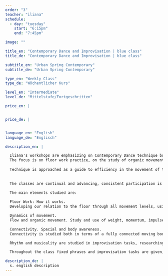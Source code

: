 ```yaml
---
order: "3"
teacher: "iliana"
schedule:
  - day: "tuesday"
    start: "6:15pm"
    end: "7:45pm"

image: ""

title_en: "Contemporary Dance and Improvisation | blue class"
title_de: "Contemporary Dance and Improvisation | blue class"

subtitle_en: "Urban Spring Contemporary"
subtitle_de: "Urban Spring Contemporary"

type_en: "Weekly Class"
type_de: "Wöchentlicher Kurs"

level_en: "Intermediate"
level_de: "Mittelstufe/Fortgeschritten"

price_en: |


price_de: |


language_en: "English"
language_de: "Englisch"

description_en: |

  Iliana's workshops are emphasizing on Contemporary Dance technique build-up and Improvisation. 
  The focus is on floor work practice, on the study of organic movement, on connectivity, fluidity and awareness.
  
  Technique is approached as a guide to efficiency in the movement of the human body. The internal structure of the class is made to gradually deepen in the technique and develop through it. 
  
  
  The classes are continual and advancing, consistent participation is recommended.
  
  The main elements studied are:  

  Floor Work: How it works.  
  Developing our relation to the floor through all movement levels, using multiple floor-work patterns and phrases. Using levers and clear pathways, building up a vocabulary that can be used in further  understanding the mechanics of movement. From basic floor-work patterns to advanced, complicated ones, floor acrobatics, handstands, coordinations.

  Dynamics of movement.  
  Flow and organic movement. Study and use of weight, momentum, impulse, swing and flow of movement, developing the body's kinetic intelligence. How grounding works, how to stay connected to the floor through the study of body structure (bones and joints), of weight and use of breath. Organic movement and its impact to the body, use of own body structure in the most efficient way.

  Connectivity. Spacial and body awareness.  
  Connectivity is studied both in terms of a fully connected moving body and of a mover in a state of full connection with his/her environment. How the body moves in its full awareness, connecting and interacting with its environment - the other people, the space, the floor- and its own inner state at the same time. Spacial and body awareness, together with connectivity practice, helps to develop a unified physical and mental consciousness, thus a moving body in its full consciousness expressing itself in space and time.

  Rhythm and musicality are studied in improvisation tasks, researching different ways to connect to the music heard and to the inner musicality of the body. Building the awareness of choices made, listening to our inner musicality and allowing it to move us in a conscious way.

  Throughout the class fixed phrases and improvisation tasks are given, practicing the aforementioned elements. The material is highly physical and classes often end up on a longer phrase practice, built from the accumulation of smaller exercises, working also on physical strength, stamina and memory.

description_de: |
  s. english description
---
```

